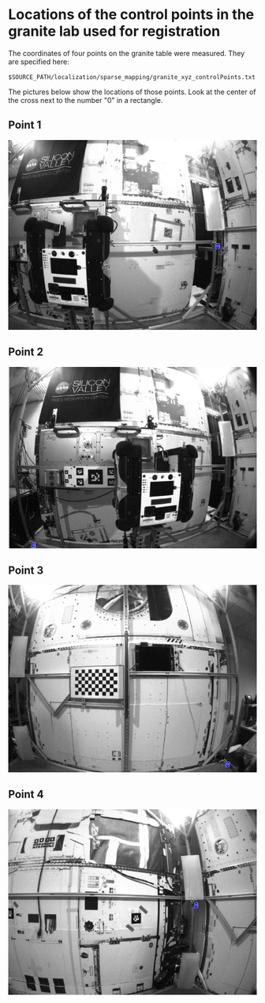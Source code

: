 # Locations of the control points in the granite lab used for registration

The coordinates of four points on the granite table were measured. They are specified here:

    $SOURCE_PATH/localization/sparse_mapping/granite_xyz_controlPoints.txt

The pictures below show the locations of those points. Look at the
center of the cross next to the number "0" in a rectangle.

## Point 1
![Point 1](./images/Point1.png)

## Point 2
![Point 2](./images/Point2.png)

## Point 3
![Point 3](./images/Point3.png)

## Point 4
![Point 4](./images/Point4.png)
